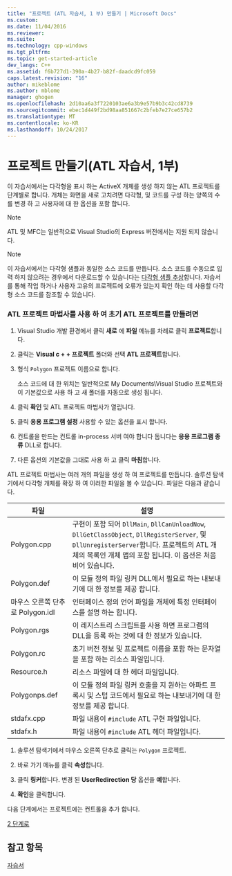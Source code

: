 ```yaml
---
title: "프로젝트 (ATL 자습서, 1 부) 만들기 | Microsoft Docs"
ms.custom: 
ms.date: 11/04/2016
ms.reviewer: 
ms.suite: 
ms.technology: cpp-windows
ms.tgt_pltfrm: 
ms.topic: get-started-article
dev_langs: C++
ms.assetid: f6b727d1-390a-4b27-b82f-daadcd9fc059
caps.latest.revision: "16"
author: mikeblome
ms.author: mblome
manager: ghogen
ms.openlocfilehash: 2d10aa6a3f7220103ae6a3b9e57b9b3c42cd8739
ms.sourcegitcommit: ebec1d449f2bd98aa851667c2bfeb7e27ce657b2
ms.translationtype: MT
ms.contentlocale: ko-KR
ms.lasthandoff: 10/24/2017
---
```

# <a name="creating-the-project-atl-tutorial-part-1"></a>프로젝트 만들기(ATL 자습서, 1부)
이 자습서에서는 다각형을 표시 하는 ActiveX 개체를 생성 하지 않는 ATL 프로젝트를 단계별로 합니다. 개체는 화면을 새로 고치려면 다각형, 및 코드를 구성 하는 양쪽의 수를 변경 하 고 사용자에 대 한 옵션을 포함 합니다.  
  
> [!NOTE]
>  ATL 및 MFC는 일반적으로 Visual Studio의 Express 버전에서는 지원 되지 않습니다.  
  
> [!NOTE]
>  이 자습서에서는 다각형 샘플과 동일한 소스 코드를 만듭니다. 소스 코드를 수동으로 입력 하지 않으려는 경우에서 다운로드할 수 있습니다는 [다각형 샘플 추상](../visual-cpp-samples.md)합니다. 자습서를 통해 작업 하거나 사용자 고유의 프로젝트에 오류가 있는지 확인 하는 데 사용할 다각형 소스 코드를 참조할 수 있습니다.  
  
### <a name="to-create-the-initial-atl-project-using-the-atl-project-wizard"></a>ATL 프로젝트 마법사를 사용 하 여 초기 ATL 프로젝트를 만들려면  
  
1.  Visual Studio 개발 환경에서 클릭 **새로** 에 **파일** 메뉴를 차례로 클릭 **프로젝트**합니다.  
  
2.  클릭는 **Visual c + + 프로젝트** 폴더와 선택 **ATL 프로젝트**합니다.  
  
3.  형식 `Polygon` 프로젝트 이름으로 합니다.  
  
     소스 코드에 대 한 위치는 일반적으로 My Documents\Visual Studio 프로젝트와이 기본값으로 사용 하 고 새 폴더를 자동으로 생성 됩니다.  
  
4.  클릭 **확인** 및 ATL 프로젝트 마법사가 열립니다.  
  
5.  클릭 **응용 프로그램 설정** 사용할 수 있는 옵션을 표시 합니다.  
  
6.  컨트롤을 만드는 컨트롤 in-process 서버 여야 합니다 둡니다는 **응용 프로그램 종류** DLL로 합니다.  
  
7.  다른 옵션의 기본값을 그대로 사용 하 고 클릭 **마침**합니다.  
  
 ATL 프로젝트 마법사는 여러 개의 파일을 생성 하 여 프로젝트를 만듭니다. 솔루션 탐색기에서 다각형 개체를 확장 하 여 이러한 파일을 볼 수 있습니다. 파일은 다음과 같습니다.  
  
|파일|설명|  
|----------|-----------------|  
|Polygon.cpp|구현이 포함 되어 `DllMain`, `DllCanUnloadNow`, `DllGetClassObject`, `DllRegisterServer`, 및 `DllUnregisterServer`합니다. 프로젝트의 ATL 개체의 목록인 개체 맵의 포함 됩니다. 이 옵션은 처음 비어 있습니다.|  
|Polygon.def|이 모듈 정의 파일 링커 DLL에서 필요로 하는 내보내기에 대 한 정보를 제공 합니다.|  
|마우스 오른쪽 단추로 Polygon.idl|인터페이스 정의 언어 파일을 개체에 특정 인터페이스를 설명 하는 합니다.|  
|Polygon.rgs|이 레지스트리 스크립트를 사용 하면 프로그램의 DLL을 등록 하는 것에 대 한 정보가 있습니다.|  
|Polygon.rc|초기 버전 정보 및 프로젝트 이름을 포함 하는 문자열을 포함 하는 리소스 파일입니다.|  
|Resource.h|리소스 파일에 대 한 헤더 파일입니다.|  
|Polygonps.def|이 모듈 정의 파일 링커 호출을 지 원하는 아파트 프록시 및 스텁 코드에서 필요로 하는 내보내기에 대 한 정보를 제공 합니다.|  
|stdafx.cpp|파일 내용이 `#include` ATL 구현 파일입니다.|  
|stdafx.h|파일 내용이 `#include` ATL 헤더 파일입니다.|  
  
1.  솔루션 탐색기에서 마우스 오른쪽 단추로 클릭는 `Polygon` 프로젝트.  
  
2.  바로 가기 메뉴를 클릭 **속성**합니다.  
  
3.  클릭 **링커**합니다. 변경 된 **UserRedirection 당** 옵션을 **예**합니다.  
  
4.  **확인**을 클릭합니다.  
  
 다음 단계에서는 프로젝트에는 컨트롤을 추가 합니다.  
  
 [2 단계로](../atl/adding-a-control-atl-tutorial-part-2.md)  
  
## <a name="see-also"></a>참고 항목  
 [자습서](../atl/active-template-library-atl-tutorial.md)

